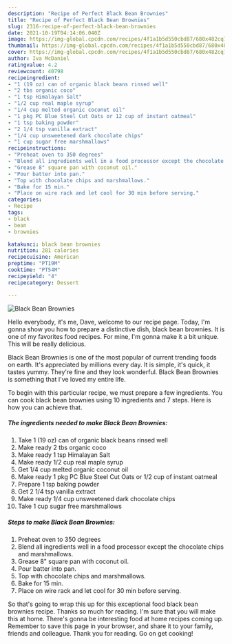 ```yaml
---
description: "Recipe of Perfect Black Bean Brownies"
title: "Recipe of Perfect Black Bean Brownies"
slug: 2316-recipe-of-perfect-black-bean-brownies
date: 2021-10-19T04:14:06.040Z
image: https://img-global.cpcdn.com/recipes/4f1a1b5d550cbd87/680x482cq70/black-bean-brownies-recipe-main-photo.jpg
thumbnail: https://img-global.cpcdn.com/recipes/4f1a1b5d550cbd87/680x482cq70/black-bean-brownies-recipe-main-photo.jpg
cover: https://img-global.cpcdn.com/recipes/4f1a1b5d550cbd87/680x482cq70/black-bean-brownies-recipe-main-photo.jpg
author: Iva McDaniel
ratingvalue: 4.2
reviewcount: 40798
recipeingredient:
- "1 (19 oz) can of organic black beans rinsed well"
- "2 tbs organic coco"
- "1 tsp Himalayan Salt"
- "1/2 cup real maple syrup"
- "1/4 cup melted organic coconut oil"
- "1 pkg PC Blue Steel Cut Oats or 12 cup of instant oatmeal"
- "1 tsp baking powder"
- "2 1/4 tsp vanilla extract"
- "1/4 cup unsweetened dark chocolate chips"
- "1 cup sugar free marshmallows"
recipeinstructions:
- "Preheat oven to 350 degrees"
- "Blend all ingredients well in a food processor except the chocolate chips and marshmallows."
- "Grease 8" square pan with coconut oil."
- "Pour batter into pan."
- "Top with chocolate chips and marshmallows."
- "Bake for 15 min."
- "Place on wire rack and let cool for 30 min before serving."
categories:
- Recipe
tags:
- black
- bean
- brownies

katakunci: black bean brownies 
nutrition: 281 calories
recipecuisine: American
preptime: "PT19M"
cooktime: "PT54M"
recipeyield: "4"
recipecategory: Dessert

---
```



![Black Bean Brownies](https://img-global.cpcdn.com/recipes/4f1a1b5d550cbd87/680x482cq70/black-bean-brownies-recipe-main-photo.jpg)

Hello everybody, it's me, Dave, welcome to our recipe page. Today, I'm gonna show you how to prepare a distinctive dish, black bean brownies. It is one of my favorites food recipes. For mine, I'm gonna make it a bit unique. This will be really delicious.



Black Bean Brownies is one of the most popular of current trending foods on earth. It's appreciated by millions every day. It is simple, it's quick, it tastes yummy. They're fine and they look wonderful. Black Bean Brownies is something that I've loved my entire life.


To begin with this particular recipe, we must prepare a few ingredients. You can cook black bean brownies using 10 ingredients and 7 steps. Here is how you can achieve that.

<!--inarticleads1-->

##### The ingredients needed to make Black Bean Brownies:

1. Take 1 (19 oz) can of organic black beans rinsed well
1. Make ready 2 tbs organic coco
1. Make ready 1 tsp Himalayan Salt
1. Make ready 1/2 cup real maple syrup
1. Get 1/4 cup melted organic coconut oil
1. Make ready 1 pkg PC Blue Steel Cut Oats or 1/2 cup of instant oatmeal
1. Prepare 1 tsp baking powder
1. Get 2 1/4 tsp vanilla extract
1. Make ready 1/4 cup unsweetened dark chocolate chips
1. Take 1 cup sugar free marshmallows




<!--inarticleads2-->

##### Steps to make Black Bean Brownies:

1. Preheat oven to 350 degrees
1. Blend all ingredients well in a food processor except the chocolate chips and marshmallows.
1. Grease 8" square pan with coconut oil.
1. Pour batter into pan.
1. Top with chocolate chips and marshmallows.
1. Bake for 15 min.
1. Place on wire rack and let cool for 30 min before serving.




So that's going to wrap this up for this exceptional food black bean brownies recipe. Thanks so much for reading. I'm sure that you will make this at home. There's gonna be interesting food at home recipes coming up. Remember to save this page in your browser, and share it to your family, friends and colleague. Thank you for reading. Go on get cooking!
